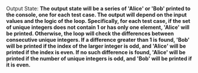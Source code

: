 Output State: **The output state will be a series of 'Alice' or 'Bob' printed to the console, one for each test case. The output will depend on the input values and the logic of the loop. Specifically, for each test case, if the set of unique integers does not contain 1 or has only one element, 'Alice' will be printed. Otherwise, the loop will check the differences between consecutive unique integers. If a difference greater than 1 is found, 'Bob' will be printed if the index of the larger integer is odd, and 'Alice' will be printed if the index is even. If no such difference is found, 'Alice' will be printed if the number of unique integers is odd, and 'Bob' will be printed if it is even.**